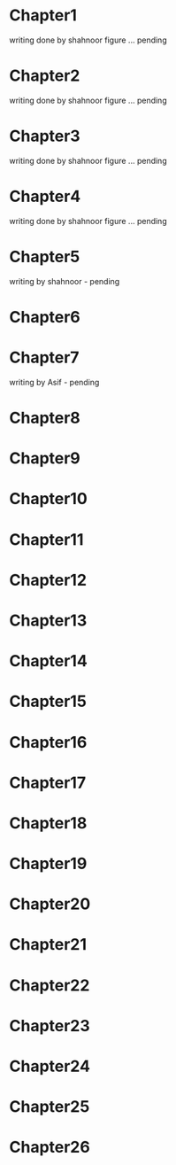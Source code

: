 # Chapter1
writing done by shahnoor
figure ... pending

# Chapter2
writing done by shahnoor
figure ... pending

# Chapter3
writing done by shahnoor
figure ... pending

# Chapter4
writing done by shahnoor
figure ... pending

# Chapter5
writing by shahnoor - pending

# Chapter6


# Chapter7
writing by Asif - pending

# Chapter8


# Chapter9


# Chapter10


# Chapter11


# Chapter12


# Chapter13


# Chapter14


# Chapter15


# Chapter16


# Chapter17

# Chapter18


# Chapter19


# Chapter20


# Chapter21


# Chapter22


# Chapter23


# Chapter24


# Chapter25


# Chapter26


